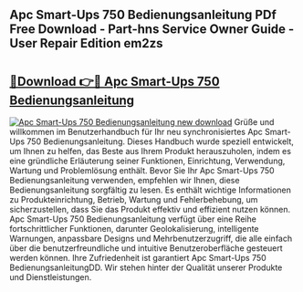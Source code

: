 ## Apc Smart-Ups 750 Bedienungsanleitung PDf Free Download - Part-hns Service Owner Guide - User Repair Edition em2zs

# <h2><a href="http://df0kp0m.blite.top/?on=Apc+Smart-Ups+750+Bedienungsanleitung">🔗Download 👉🔴 Apc Smart-Ups 750 Bedienungsanleitung</a></h2>

[![Apc Smart-Ups 750 Bedienungsanleitung new download](https://i.imgur.com/lujVjoI.png)](http://df0kp0m.blite.top/?on=Apc+Smart-Ups+750+Bedienungsanleitung)
Grüße und willkommen im Benutzerhandbuch für Ihr neu synchronisiertes Apc Smart-Ups 750 Bedienungsanleitung. Dieses Handbuch wurde speziell entwickelt, um Ihnen zu helfen, das Beste aus Ihrem Produkt herauszuholen, indem es eine gründliche Erläuterung seiner Funktionen, Einrichtung, Verwendung, Wartung und Problemlösung enthält. Bevor Sie Ihr Apc Smart-Ups 750 Bedienungsanleitung verwenden, empfehlen wir Ihnen, diese Bedienungsanleitung sorgfältig zu lesen. Es enthält wichtige Informationen zu Produkteinrichtung, Betrieb, Wartung und Fehlerbehebung, um sicherzustellen, dass Sie das Produkt effektiv und effizient nutzen können. Apc Smart-Ups 750 Bedienungsanleitung verfügt über eine Reihe fortschrittlicher Funktionen, darunter Geolokalisierung, intelligente Warnungen, anpassbare Designs und Mehrbenutzerzugriff, die alle einfach über die benutzerfreundliche und intuitive Benutzeroberfläche gesteuert werden können. Ihre Zufriedenheit ist garantiert Apc Smart-Ups 750 BedienungsanleitungDD. Wir stehen hinter der Qualität unserer Produkte und Dienstleistungen.
